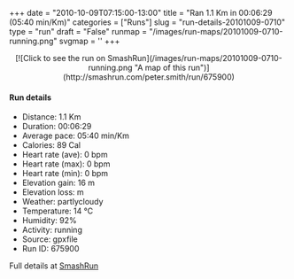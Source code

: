 +++
date = "2010-10-09T07:15:00-13:00"
title = "Ran 1.1 Km in 00:06:29 (05:40 min/Km)"
categories = ["Runs"]
slug = "run-details-20101009-0710"
type = "run"
draft = "False"
runmap = "/images/run-maps/20101009-0710-running.png"
svgmap = '<polyline points="8 48, 8 48, 15 51, 15 51, 11 55, 22 60, 22 61, 28 74, 34 78, 64 99, 63 100, 80 50, 93 9, 84 8, 84 8, 47 0, 40 21, 32 19, 31 19, 31 18, 32 16, 31 14, 30 14, 26 13, 18 11, 18 11, 15 22, 38 27, 38 27, 36 35, 36 36, 17 27, 13 26, 13 27, 11 30, 11 29, 36 42, 25 56, 9 48">'
+++



<!--more-->

<center>
[![Click to see the run on SmashRun](/images/run-maps/20101009-0710-running.png "A map of this run")](http://smashrun.com/peter.smith/run/675900)
</center>

#### Run details

* Distance: 1.1 Km
* Duration: 00:06:29
* Average pace: 05:40 min/Km
* Calories: 89 Cal
* Heart rate (ave): 0 bpm
* Heart rate (max): 0 bpm
* Heart rate (min): 0 bpm
* Elevation gain: 16 m
* Elevation loss:  m
* Weather: partlycloudy
* Temperature: 14 &deg;C
* Humidity: 92%
* Activity: running
* Source: gpxfile
* Run ID: 675900

Full details at [SmashRun](http://smashrun.com/peter.smith/run/675900)